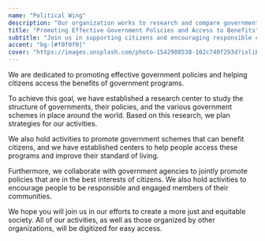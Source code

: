 ```yaml
---
name: "Political Wing"
description: "Our organization works to research and compare government structures, policies, and subsidies around the world in order to develop strategies and help improve citizens' standard of living"
title: "Promoting Effective Government Policies and Access to Benefits"
subtitle: "Join us in supporting citizens and encouraging responsible citizenship through research and collaboration"
accent: "bg-[#f0f0f0]"
cover: "https://images.unsplash.com/photo-1542988538-102c740f293d?ixlib=rb-4.0.3&ixid=M3wxMjA3fDB8MHxwaG90by1wYWdlfHx8fGVufDB8fHx8fA%3D%3D&auto=format&fit=crop&w=2833&q=80"
---
```


We are dedicated to promoting effective government policies and helping citizens access the benefits of government programs.

To achieve this goal, we have established a research center to study the structure of governments, their policies, and the various government schemes in place around the world. Based on this research, we plan strategies for our activities.

We also hold activities to promote government schemes that can benefit citizens, and we have established centers to help people access these programs and improve their standard of living.

Furthermore, we collaborate with government agencies to jointly promote policies that are in the best interests of citizens. We also hold activities to encourage people to be responsible and engaged members of their communities.

We hope you will join us in our efforts to create a more just and equitable society. All of our activities, as well as those organized by other organizations, will be digitized for easy access.
